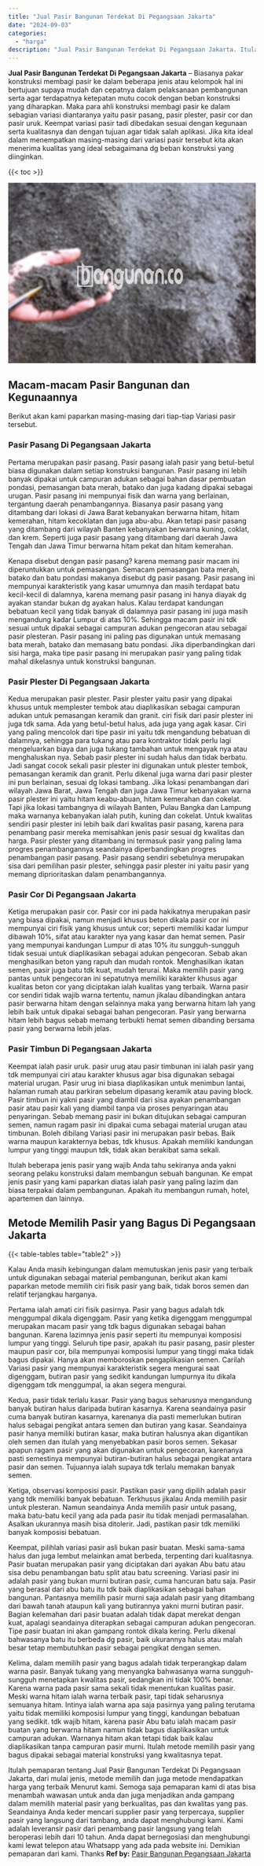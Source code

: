 ```yaml
---
title: "Jual Pasir Bangunan Terdekat Di Pegangsaan Jakarta"
date: "2024-09-03"
categories: 
  - "harga"
description: "Jual Pasir Bangunan Terdekat Di Pegangsaan Jakarta. Itulah pemaparan tentang Jual Pasir Bangunan Terdekat Di Pegangsaan Jakarta, dari mulai jenis, metode mem..."
---
```


**Jual Pasir Bangunan Terdekat Di Pegangsaan Jakarta** – Biasanya pakar konstruksi membagi pasir ke dalam beberapa jenis atau kelompok hal ini bertujuan supaya mudah dan cepatnya dalam pelaksanaan pembangunan serta agar terdapatnya ketepatan mutu cocok dengan beban konstruksi yang diharapkan. Maka para ahli konstruksi membagi pasir ke dalam sebagian variasi diantaranya yaitu pasir pasang, pasir plester, pasir cor dan pasir uruk. Keempat variasi pasir tadi dibedakan sesuai dengan kegunaan serta kualitasnya dan dengan tujuan agar tidak salah aplikasi. Jika kita ideal dalam menempatkan masing-masing dari variasi pasir tersebut kita akan menerima kualitas yang ideal sebagaimana dg beban konstruksi yang diinginkan.

{{< toc >}}

![Jual Pasir Bangunan Terdekat Di Pegangsaan Jakarta](/images/jual-pasir-bangunan-57.png)

## Macam-macam Pasir Bangunan dan Kegunaannya

Berikut akan kami paparkan masing-masing dari tiap-tiap Variasi pasir tersebut.

### Pasir Pasang Di Pegangsaan Jakarta

Pertama merupakan pasir pasang. Pasir pasang ialah pasir yang betul-betul biasa digunakan dalam setiap konstruksi bangunan. Pasir pasang ini lebih banyak dipakai untuk campuran adukan sebagai bahan dasar pembuatan pondasi, pemasangan bata merah, batako dan juga kadang dipakai sebagai urugan. Pasir pasang ini mempunyai fisik dan warna yang berlainan, tergantung daerah penambangannya. Biasanya pasir pasang yang ditambang dari lokasi di Jawa Barat kebanyakan berwarna hitam, hitam kemerahan, hitam kecoklatan dan juga abu-abu. Akan tetapi pasir pasang yang ditambang dari wilayah Banten kebanyakan berwarna kuning, coklat, dan krem. Seperti juga pasir pasang yang ditambang dari daerah Jawa Tengah dan Jawa Timur berwarna hitam pekat dan hitam kemerahan.

Kenapa disebut dengan pasir pasang? karena memang pasir macam ini diperuntukkan untuk pemasangan. Semacam pemasangan bata merah, batako dan batu pondasi makanya disebut dg pasir pasang. Pasir pasang ini mempunyai karakteristik yang kasar umumnya dan masih terdapat batu kecil-kecil di dalamnya, karena memang pasir pasang ini hanya diayak dg ayakan standar bukan dg ayakan halus. Kalau terdapat kandungan bebatuan kecil yang tidak banyak di dalamnya pasir pasang ini juga masih mengandung kadar Lumpur di atas 10%. Sehingga macam pasir ini tdk sesuai untuk dipakai sebagai campuran adukan pengecoran atau sebagai pasir plesteran. Pasir pasang ini paling pas digunakan untuk memasang bata merah, batako dan memasang batu pondasi. Jika diperbandingkan dari sisi harga, maka tipe pasir pasang ini merupakan pasir yang paling tidak mahal dikelasnya untuk konstruksi bangunan.

### Pasir Plester Di Pegangsaan Jakarta

Kedua merupakan pasir plester. Pasir plester yaitu pasir yang dipakai khusus untuk memplester tembok atau diaplikasikan sebagai campuran adukan untuk pemasangan keramik dan granit. ciri fisik dari pasir plester ini juga tdk sama. Ada yang betul-betul halus, ada juga yang agak kasar. Ciri yang paling mencolok dari tipe pasir ini yaitu tdk mengandung bebatuan di dalamnya, sehingga para tukang atau para kontraktor tidak perlu lagi mengeluarkan biaya dan juga tukang tambahan untuk mengayak nya atau menghaluskan nya. Sebab pasir plester ini sudah halus dan tidak berbatu. Jadi sangat cocok sekali pasir plester ini digunakan untuk plester tembok, pemasangan keramik dan granit. Perlu dikenal juga warna dari pasir plester ini pun berlainan, sesuai dg lokasi tambang. Jika lokasi penambangan dari wilayah Jawa Barat, Jawa Tengah dan juga Jawa Timur kebanyakan warna pasir plester ini yaitu hitam keabu-abuan, hitam kemerahan dan cokelat. Tapi jika lokasi tambangnya di wilayah Banten, Pulau Bangka dan Lampung maka warnanya kebanyakan ialah putih, kuning dan cokelat. Untuk kwalitas sendiri pasir plester ini lebih baik dari kwalitas pasir pasang, karena para penambang pasir mereka memisahkan jenis pasir sesuai dg kwalitas dan harga. Pasir plester yang ditambang ini termasuk pasir yang paling lama progres penambangannya seandainya diperbandingkan progres penambangan pasir pasang. Pasir pasang sendiri sebetulnya merupakan sisa dari pemilihan pasir plester, sehingga pasir plester ini yaitu pasir yang memang diprioritaskan dalam penambangannya.

### Pasir Cor Di Pegangsaan Jakarta

Ketiga merupakan pasir cor. Pasir cor ini pada hakikatnya merupakan pasir yang biasa dipakai, namun menjadi khusus beton dikala pasir cor ini mempunyai ciri fisik yang khusus untuk cor; seperti memiliki kadar lumpur dibawah 10%, sifat atau karakter nya yang kasar dan hemat semen. Pasir yang mempunyai kandungan Lumpur di atas 10% itu sungguh-sungguh tidak sesuai untuk diaplikasikan sebagai adukan pengecoran. Sebab akan menghasilkan beton yang rapuh dan mudah rontok. Menghasilkan ikatan semen, pasir juga batu tdk kuat, mudah terurai. Maka memilih pasir yang pantas untuk pengecoran ini sepatutnya memiliki karakter khusus agar kualitas beton cor yang diciptakan ialah kualitas yang terbaik. Warna pasir cor sendiri tidak wajib warna tertentu, namun jikalau dibandingkan antara pasir berwarna hitam dengan selainnya maka yang berwarna hitam lah yang lebih baik untuk dipakai sebagai bahan pengecoran. Pasir yang berwarna hitam lebih bagus sebab memang terbukti hemat semen dibanding bersama pasir yang berwarna lebih jelas.

### Pasir Timbun Di Pegangsaan Jakarta

Keempat ialah pasir uruk. pasir urug atau pasir timbunan ini ialah pasir yang tdk mempunyai ciri atau karakter khusus agar bisa digunakan sebagai material urugan. Pasir urug ini biasa diaplikasikan untuk menimbun lantai, halaman rumah atau parkiran sebelum dipasang keramik atau paving block. Pasir timbun ini yakni pasir yang diambil dari sisa ayakan penambangan pasir atau pasir kali yang diambil tanpa via proses penyaringan atau penyaringan. Sebab memang pasir ini bukan ditujukan sebagai campuran semen, namun ragam pasir ini dipakai cuma sebagai material urugan atau timbunan. Boleh dibilang Variasi pasir ini merupakan pasir bebas. Baik warna maupun karakternya bebas, tdk khusus. Apakah memiliki kandungan lumpur yang tinggi maupun tdk, tidak akan berakibat sama sekali.

Itulah beberapa jenis pasir yang wajib Anda tahu sekiranya anda yakni seorang pelaku konstruksi dalam membangun sebuah bangunan. Ke empat jenis pasir yang kami paparkan diatas ialah pasir yang paling lazim dan biasa terpakai dalam pembangunan. Apakah itu membangun rumah, hotel, apartemen dan lainnya.

## Metode Memilih Pasir yang Bagus Di Pegangsaan Jakarta

{{< table-tables table="table2" >}}

Kalau Anda masih kebingungan dalam memutuskan jenis pasir yang terbaik untuk digunakan sebagai material pembangunan, berikut akan kami paparkan metode memilih ciri fisik pasir yang baik, tidak boros semen dan relatif terjangkau harganya.

Pertama ialah amati ciri fisik pasirnya. Pasir yang bagus adalah tdk menggumpal dikala digenggam. Pasir yang ketika digenggam menggumpal merupakan macam pasir yang tdk bagus digunakan sebagai bahan bangunan. Karena lazimnya jenis pasir seperti itu mempunyai komposisi lumpur yang tinggi. Seluruh tipe pasir, apakah itu pasir pasang, pasir plester maupun pasir cor, bila mempunyai komposisi lumpur yang tinggi maka tidak bagus dipakai. Hanya akan memboroskan pengaplikasian semen. Carilah Variasi pasir yang mempunyai karakteristik segera mengurai saat digenggam, butiran pasir yang sedikit kandungan lumpurnya itu dikala digenggam tdk menggumpal, ia akan segera mengurai.

Kedua, pasir tidak terlalu kasar. Pasir yang bagus seharusnya mengandung banyak butiran halus daripada butiran kasarnya. Karena seandainya pasir cuma banyak butiran kasarnya, karenanya dia pasti memerlukan butiran halus sebagai pengikat antara semen dan butiran yang kasar. Seandainya pasir hanya memiliki butiran kasar, maka butiran halusnya akan digantikan oleh semen dan itulah yang menyebabkan pasir boros semen. Sekasar apapun ragam pasir yang akan digunakan untuk pengecoran, karenanya pasti semestinya mempunyai butiran-butiran halus sebagai pengikat antara pasir dan semen. Tujuannya ialah supaya tdk terlalu memakan banyak semen.

Ketiga, observasi komposisi pasir. Pastikan pasir yang dipilih adalah pasir yang tdk memiliki banyak bebatuan. Terkhusus jikalau Anda memilih pasir untuk plesteran. Namun seandainya Anda memilih pasir untuk pasang, maka batu-batu kecil yang ada pada pasir itu tidak menjadi permasalahan. Asalkan ukurannya masih bisa ditolerir. Jadi, pastikan pasir tdk memiliki banyak komposisi bebatuan.

Keempat, pilihlah variasi pasir asli bukan pasir buatan. Meski sama-sama halus dan juga lembut melainkan amat berbeda, terpenting dari kualitasnya. Pasir buatan merupakan pasir yang diciptakan dari ayakan Abu batu atau sisa debu penambangan batu split atau batu screening. Variasi pasir ini adalah pasir yang bukan murni butiran pasir, cuma hancuran batu saja. Pasir yang berasal dari abu batu itu tdk baik diaplikasikan sebagai bahan bangunan. Pantasnya memilih pasir murni saja adalah pasir yang ditambang dari bawah tanah ataupun kali yang butirannya yakni murni butiran pasir. Bagian kelemahan dari pasir buatan adalah tidak dapat merekat dengan kuat, apalagi seandainya diterapkan sebagai campuran adukan pengecoran. Tipe pasir buatan ini akan gampang rontok dikala kering. Perlu dikenal bahwasanya batu itu berbeda dg pasir, baik ukurannya halus atau malah besar tetap membutuhkan pasir sebagai pengikat dengan semen.

Kelima, dalam memilih pasir yang bagus adalah tidak terperangkap dalam warna pasir. Banyak tukang yang menyangka bahwasanya warna sungguh-sungguh menetapkan kwalitas pasir, sedangkan ini tidak 100% benar. Karena warna pada pasir sama sekali tidak menentukan kualitas pasir. Meski warna hitam ialah warna terbaik pasir, tapi tidak seharusnya semuanya hitam. Intinya ialah warna apa saja pasirnya yang paling terutama yaitu tidak memiliki komposisi lumpur yang tinggi, kandungan bebatuan yang sedikit. tdk wajib hitam, karena pasir Abu batu ialah macam pasir buatan yang berwarna hitam namun tidak bagus diaplikasikan untuk campuran adukan. Warnanya hitam akan tetapi tidak baik kalau diaplikasikan tanpa campuran pasir murni. Itulah metode memilih pasir yang bagus dipakai sebagai material konstruksi yang kwalitasnya tepat.

Itulah pemaparan tentang Jual Pasir Bangunan Terdekat Di Pegangsaan Jakarta, dari mulai jenis, metode memilih dan juga metode mendapatkan harga yang terbaik Menurut kami. Semoga saja pemaparan kami di atas bisa menambah wawasan untuk anda dan juga menjadikan anda gampang dalam memilih material pasir yang berkualitas, pas dan kwalitas yang pas. Seandainya Anda keder mencari supplier pasir yang terpercaya, supplier pasir yang langsung dari tambang, anda dapat menghubungi kami. Kami adalah leveransir pasir dari penambang pasir langsung yang telah beroperasi lebih dari 10 tahun. Anda dapat bernegosiasi dan menghubungi kami lewat telepon atau Whatsapp yang ada pada website ini. Demikian pemaparan dari kami. Thanks
**Ref by:** [Pasir Bangunan Pegangsaan Jakarta](https://id.wikipedia.org/wiki/Pasir)
